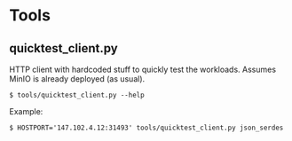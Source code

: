 # Tools

## quicktest_client.py

HTTP client with hardcoded stuff to quickly test the workloads.
Assumes MinIO is already deployed (as usual).
```console
$ tools/quicktest_client.py --help
```
Example:
```console
$ HOSTPORT='147.102.4.12:31493' tools/quicktest_client.py json_serdes
```
